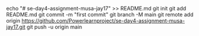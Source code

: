 echo "# se-day4-assignment-musa-jay17" >> README.md
git init
git add README.md
git commit -m "first commit"
git branch -M main
git remote add origin https://github.com/Powerlearnproject/se-day4-assignment-musa-jay17.git
git push -u origin main

